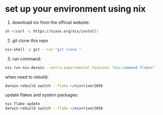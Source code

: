 # set up your environment using nix
1. download nix from the official website: 
```zsh
sh <(curl -L https://nixos.org/nix/install)
```
2. git clone this repo
```zsh
nix-shell -p git --run "git clone "
```

3. run command:
```zsh
nix run nix-darwin --extra-experimental-features "nix-command flakes" -- switch --flake ~/nix#river2056
```

when need to rebuild:
```zsh
darwin-rebuild switch --flake ~/nix#river2056
```

update flakes and system packages:
```zsh
nix flake update
darwin-rebuild switch --flake ~/nix#river2056
```
